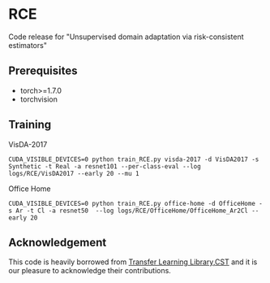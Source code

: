 # RCE
Code release for "Unsupervised domain adaptation via risk-consistent estimators" 

## Prerequisites
- torch>=1.7.0
- torchvision

## Training

VisDA-2017
```
CUDA_VISIBLE_DEVICES=0 python train_RCE.py visda-2017 -d VisDA2017 -s Synthetic -t Real -a resnet101 --per-class-eval --log logs/RCE/VisDA2017 --early 20 --mu 1
```

Office Home
```
CUDA_VISIBLE_DEVICES=0 python train_RCE.py office-home -d OfficeHome -s Ar -t Cl -a resnet50  --log logs/RCE/OfficeHome/OfficeHome_Ar2Cl --early 20
```


## Acknowledgement
This code is heavily borrowed from  [Transfer Learning Library](https://github.com/thuml/Transfer-Learning-Library/),[CST]( https://github.com/Liuhong99/CST)
 and it is our pleasure to acknowledge their contributions.


